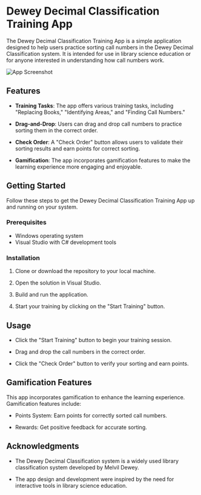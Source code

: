 # Dewey Decimal Classification Training App

The Dewey Decimal Classification Training App is a simple application designed to help users practice sorting call numbers in the Dewey Decimal Classification system. It is intended for use in library science education or for anyone interested in understanding how call numbers work.

![App Screenshot](screenshot.png)

## Features

- **Training Tasks**: The app offers various training tasks, including "Replacing Books," "Identifying Areas," and "Finding Call Numbers."

- **Drag-and-Drop**: Users can drag and drop call numbers to practice sorting them in the correct order.

- **Check Order**: A "Check Order" button allows users to validate their sorting results and earn points for correct sorting.

- **Gamification**: The app incorporates gamification features to make the learning experience more engaging and enjoyable.

## Getting Started

Follow these steps to get the Dewey Decimal Classification Training App up and running on your system.

### Prerequisites

- Windows operating system
- Visual Studio with C# development tools

### Installation

1. Clone or download the repository to your local machine.

2. Open the solution in Visual Studio.

3. Build and run the application.

4. Start your training by clicking on the "Start Training" button.

## Usage

- Click the "Start Training" button to begin your training session.

- Drag and drop the call numbers in the correct order.

- Click the "Check Order" button to verify your sorting and earn points.

## Gamification Features

This app incorporates gamification to enhance the learning experience. Gamification features include:

- Points System: Earn points for correctly sorted call numbers.

- Rewards: Get positive feedback for accurate sorting.

## Acknowledgments

- The Dewey Decimal Classification system is a widely used library classification system developed by Melvil Dewey.

- The app design and development were inspired by the need for interactive tools in library science education.